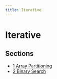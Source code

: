 ```yaml
---
title: Iterative
---
```


# Iterative

## Sections

- [1 Array Partitioning](1_array_partitioning/)
- [2 Binary Search](2_binary_search/)

